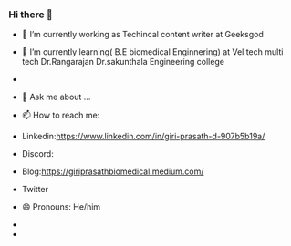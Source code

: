 ### Hi there 👋

- 🔭 I’m currently working as Techincal content writer at Geeksgod
- 🌱 I’m currently learning( B.E biomedical Enginnering) at Vel tech multi tech Dr.Rangarajan Dr.sakunthala Engineering college 
- 
- 💬 Ask me about ...
- 📫 How to reach me: 
- Linkedin:https://www.linkedin.com/in/giri-prasath-d-907b5b19a/
- Discord:
- Blog:https://giriprasathbiomedical.medium.com/
- Twitter
- 😄 Pronouns: He/him
- 




- 

<!--
**hapisnake/Hapisnake** is a ✨ _special_ ✨ repository because its `README.md` (this file) appears on your GitHub profile.

Here are some ideas to get you started:

- 🔭 I’m currently working on ...
- 🌱 I’m currently learning ...
- 👯 I’m looking to collaborate on ...
- 🤔 I’m looking for help with ...
- 💬 Ask me about ...
- 📫 How to reach me: ...
- 😄 Pronouns: ...
- ⚡ Fun fact: ...
-->
